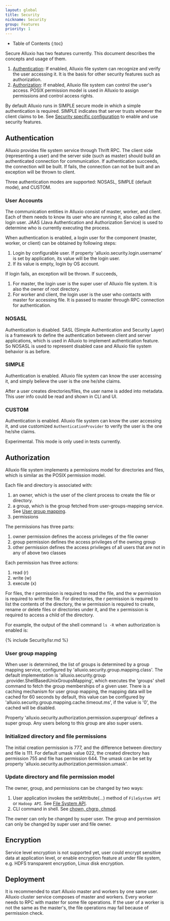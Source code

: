 ```yaml
---
layout: global
title: Security
nickname: Security
group: Features
priority: 1
---
```


* Table of Contents
{:toc}

Secure Alluxio has two features currently. This document describes the concepts and usage of them.

1. [Authentication](#authentication): If enabled, Alluxio file system can recognize and verify
the user accessing it. It is the basis for other security features such as authorization.
2. [Authorization](#authorization): If enabled, Alluxio file system can control the user's access.
POSIX permission model is used in Alluxio to assign permissions and
control access rights.

By default Alluxio runs in SIMPLE secure mode in which a simple authentication is required.
SIMPLE indicates that server trusts whoever the client claims to be.
See [Security specific configuration](Configuration-Settings.html#security-configuration) to
enable and use security features.

## Authentication

Alluxio provides file system service through Thrift RPC. The client side (representing a user)
and the server side (such as master) should build an authenticated connection for communication.
If authentication succeeds, the connection will be built. If fails,
the connection can not be built and an exception will be thrown to client.

Three authentication modes are supported: NOSASL, SIMPLE (default mode), and CUSTOM.

### User Accounts

The communication entities in Alluxio consist of master, worker, and client. Each of them needs
to know its user who are running it, also called as the login user. JAAS (Java Authentication and
Authorization Service) is used to determine who is currently executing the process.

When authentication is enabled, a login user for the component (master, worker, or client)
can be obtained by following steps:

1. Login by configurable user. If property 'alluxio.security.login.username' is set by
application, its value will be the login user.
2. If its value is empty, login by OS account.

If login fails, an exception will be thrown. If succeeds,

1. For master, the login user is the super user of Alluxio file system. It is also the owner of
root directory.
2. For worker and client, the login user is the user who contacts with master for accessing file.
It is passed to master through RPC connection for authentication.

### NOSASL

Authentication is disabled. SASL (Simple Authentication and Security Layer) is a framework to 
define the authentication between client and server applications, which is used in Alluxio to 
implement authentication feature. So NOSASL is used to represent disabled case and Alluxio 
file system behavior is as before.

### SIMPLE

Authentication is enabled. Alluxio file system can know the user accessing it,
and simply believe the user is the one he/she claims.

After a user creates directories/files, the user name is added into metadata. This user info
could be read and shown in CLI and UI.

### CUSTOM

Authentication is enabled. Alluxio file system can know the user accessing it,
and use customized `AuthenticationProvider` to verify the user is the one he/she claims.

Experimental. This mode is only used in tests currently.

## Authorization

Alluxio file system implements a permissions model for directories and files,
which is similar as the POSIX permission model.

Each file and directory is associated with:

1. an owner, which is the user of the client process to create the file or directory.
2. a group, which is the group fetched from user-groups-mapping service. See [User group
mapping](#user-group-mapping).
3. permissions

The permissions has three parts:

1. owner permission defines the access privileges of the file owner
2. group permission defines the access privileges of the owning group
3. other permission defines the access privileges of all users that are not in any of above two
classes

Each permission has three actions:

1. read (r)
2. write (w)
3. execute (x)

For files, the r permission is required to read the file, and the w permission is required to write
the file. For directories, the r permission is required to list the contents of the directory,
the w permission is required to create, rename or delete files or directories under it,
and the x permission is required to access a child of the directory.

For example, the output of the shell command `ls -R` when authorization is enabled is:

{% include Security/lsr.md %}

### User group mapping

When user is determined, the list of groups is determined by a group mapping service, configured by
'alluxio.security.group.mapping.class'. The default implementation is 'alluxio.security.group
.provider.ShellBasedUnixGroupsMapping', which executes the 'groups' shell
command to fetch the group memberships of a given user. There is a caching mechanism for user group
mapping, the mapping data will be cached for 60 seconds by default, this value can be configured by
'alluxio.security.group.mapping.cache.timeout.ms', if the value is '0', the cached will be disabled.

Property 'alluxio.security.authorization.permission.supergroup' defines a super group. Any users
belong to this group are also super users.

### Initialized directory and file permissions

The initial creation permission is 777, and the difference between directory and file is 111.
For default umask value 022, the created directory has permission 755 and file has permission 644.
The umask can be set by property 'alluxio.security.authorization.permission.umask'.

### Update directory and file permission model

The owner, group, and permissions can be changed by two ways:

1. User application invokes the setAttribute(...) method of `FileSystem API` or `Hadoop API`. See
[File System API](File-System-API.html).
2. CLI command in shell. See
[chown, chgrp, chmod](Command-Line-Interface.html#list-of-operations).

The owner can only be changed by super user.
The group and permission can only be changed by super user and file owner.

## Encryption

Service level encryption is not supported yet, user could encrypt sensitive data at application
level, or enable encryption feature at under file system, e.g. HDFS transparent encryption, Linux
disk encryption.

## Deployment

It is recommended to start Alluxio master and workers by one same user. Alluxio cluster service
composes of master and workers. Every worker needs to RPC with master for some file operations.
If the user of a worker is not the same as the master's, the file operations may fail because of
permission check.
